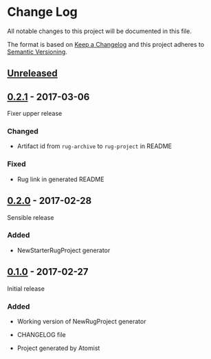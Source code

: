 # Change Log

All notable changes to this project will be documented in this file.

The format is based on [Keep a Changelog](http://keepachangelog.com/)
and this project adheres to [Semantic Versioning](http://semver.org/).

## [Unreleased]

[Unreleased]: https://github.com/atomist-rugs/rug-project/compare/0.2.1...HEAD

## [0.2.1] - 2017-03-06

[0.2.1]: https://github.com/atomist-rugs/rug-project/compare/0.2.0...0.2.1

Fixer upper release

### Changed

-   Artifact id from `rug-archive` to `rug-project` in README

### Fixed

-   Rug link in generated README

## [0.2.0] - 2017-02-28

[0.2.0]: https://github.com/atomist-rugs/rug-project/compare/0.1.0...0.2.0

Sensible release

### Added

-   NewStarterRugProject generator

## [0.1.0] - 2017-02-27

[0.1.0]: https://github.com/atomist-rugs/rug-project/tree/0.1.0

Initial release

### Added

-   Working version of NewRugProject generator

-   CHANGELOG file

-   Project generated by Atomist
